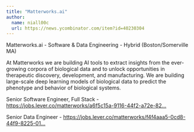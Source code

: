 ```yaml
---
title: "Matterworks.ai"
author:
  name: niall00c
  url: https://news.ycombinator.com/item?id=40230304
---
```

Matterworks.ai - Software &amp; Data Engineering - Hybrid (Boston&#x2F;Somerville MA)

At Matterworks we are building AI tools to extract insights from the ever-growing corpora of biological data and to unlock opportunities in therapeutic discovery, development, and manufacturing. We are building large-scale deep learning models of biological data to predict the phenotype and behavior of biological systems.

Senior Software Engineer, Full Stack - <a href="https:&#x2F;&#x2F;jobs.lever.co&#x2F;matterworks&#x2F;a6f5c15a-9116-44f2-a72e-82ea3f085111?lever-origin=applied&amp;lever-source%5B%5D=HackerNews" rel="nofollow">https:&#x2F;&#x2F;jobs.lever.co&#x2F;matterworks&#x2F;a6f5c15a-9116-44f2-a72e-82...</a>

Senior Data Engineer - <a href="https:&#x2F;&#x2F;jobs.lever.co&#x2F;matterworks&#x2F;f4f4aaa5-0cd8-44f9-8225-01c476fbb76c?lever-origin=applied&amp;lever-source%5B%5D=HackerNews" rel="nofollow">https:&#x2F;&#x2F;jobs.lever.co&#x2F;matterworks&#x2F;f4f4aaa5-0cd8-44f9-8225-01...</a>
